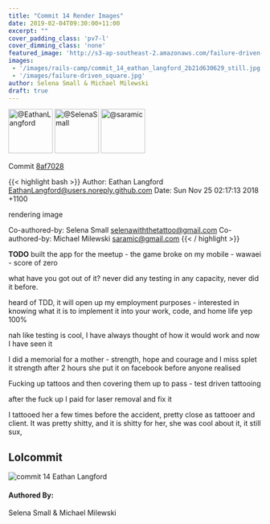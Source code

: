 ```yaml
---
title: "Commit 14 Render Images"
date: 2019-02-04T09:30:00+11:00
excerpt: ""
cover_padding_class: 'pv7-l'
cover_dimming_class: 'none'
featured_image: 'http://s3-ap-southeast-2.amazonaws.com/failure-driven-blog/railscamp-24-woodfield-hobart/commit_14_eathan_langford_2b21d630629.gif'
images:
 - '/images/rails-camp/commit_14_eathan_langford_2b21d630629_still.jpg'
 - '/images/failure-driven_square.jpg'
author: Selena Small & Michael Milewski 
draft: true
---
```


<img alt="@EathanLangford" src="//github.com/EathanLangford.png" style="display: inline; width: 88px;" height="88" />
<img alt="@SelenaSmall" src="//github.com/SelenaSmall.png" style="display: inline; width: 88px;" height="88" />
<img alt="@saramic" src="//github.com/saramic.png" style="display: inline; width: 88px;" height="88" />

Commit [8af7028](https://github.com/failure-driven/railscamp-search-term/commit/8af7028178627bb46272aa3cd0e7b951dc145233)

{{< highlight bash >}}
Author: Eathan Langford <EathanLangford@users.noreply.github.com>
Date:   Sun Nov 25 02:17:13 2018 +1100

rendering image

Co-authored-by: Selena Small <selenawiththetattoo@gmail.com>
Co-authored-by: Michael Milewski <saramic@gmail.com>
{{< / highlight >}}

**TODO**
  built the app for the meetup - the game broke on my mobile - wawaei - score of
  zero

  what have you got out of it?
  never did any testing in any capacity, never did it before.

  heard of TDD, it will open up my employment purposes - interested in knowing
  what it is to implement it into your work, code, and home life yep 100%

  nah like testing is cool, I have always thought of how it would work and now I
  have seen it

  I did a memorial for a mother - strength, hope and courage and I miss splet it
  strength after 2 hours she put it on facebook before anyone realised

  Fucking up tattoos and then covering them up to pass - test driven tattooing

  after the fuck up I paid for laser removal and fix it

  I tattooed her a few times before the accident, pretty close as tattooer and
  client. It was pretty shitty, and it is shitty for her, she was cool about it,
  it still sux,

## Lolcommit

![commit 14 Eathan Langford](http://s3-ap-southeast-2.amazonaws.com/failure-driven-blog/railscamp-24-woodfield-hobart/commit_14_eathan_langford_2b21d630629.gif)

#### Authored By:

Selena Small & Michael Milewski

